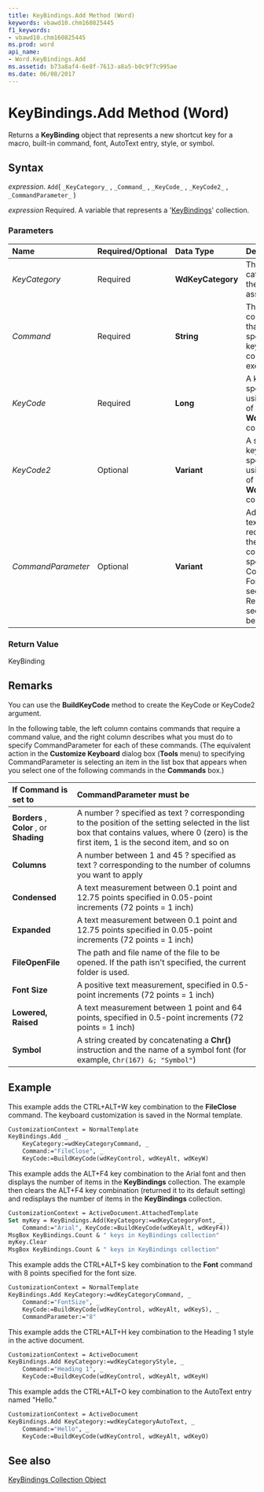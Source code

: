 ```yaml
---
title: KeyBindings.Add Method (Word)
keywords: vbawd10.chm160825445
f1_keywords:
- vbawd10.chm160825445
ms.prod: word
api_name:
- Word.KeyBindings.Add
ms.assetid: b73a8af4-6e8f-7613-a8a5-b0c9f7c995ae
ms.date: 06/08/2017
---
```



# KeyBindings.Add Method (Word)

Returns a  **KeyBinding** object that represents a new shortcut key for a macro, built-in command, font, AutoText entry, style, or symbol.


## Syntax

 _expression_. `Add`( `_KeyCategory_` , `_Command_` , `_KeyCode_` , `_KeyCode2_` , `_CommandParameter_` )

 _expression_ Required. A variable that represents a '[KeyBindings](Word.keybindings.md)' collection.


### Parameters



|**Name**|**Required/Optional**|**Data Type**|**Description**|
|:-----|:-----|:-----|:-----|
| _KeyCategory_|Required| **WdKeyCategory**|The category of the key assignment.|
| _Command_|Required| **String**|The command that the specified key combination executes.|
| _KeyCode_|Required| **Long**|A key you specify by using one of the  **WdKey** constants.|
| _KeyCode2_|Optional| **Variant**|A second key you specify by using one of the  **WdKey** constants.|
| _CommandParameter_|Optional| **Variant**|Additional text, if any, required for the command specified by Command. For details, see the Remarks section below.|

### Return Value

KeyBinding


## Remarks

You can use the  **BuildKeyCode** method to create the KeyCode or KeyCode2 argument.

In the following table, the left column contains commands that require a command value, and the right column describes what you must do to specify CommandParameter for each of these commands. (The equivalent action in the  **Customize Keyboard** dialog box (**Tools** menu) to specifying CommandParameter is selecting an item in the list box that appears when you select one of the following commands in the **Commands** box.)



|**If Command is set to**|**CommandParameter must be**|
|:-----|:-----|
| **Borders** , **Color** , or **Shading**|A number ? specified as text ? corresponding to the position of the setting selected in the list box that contains values, where 0 (zero) is the first item, 1 is the second item, and so on|
| **Columns**|A number between 1 and 45 ? specified as text ? corresponding to the number of columns you want to apply|
| **Condensed**|A text measurement between 0.1 point and 12.75 points specified in 0.05-point increments (72 points = 1 inch)|
| **Expanded**|A text measurement between 0.1 point and 12.75 points specified in 0.05-point increments (72 points = 1 inch)|
| **FileOpenFile**|The path and file name of the file to be opened. If the path isn't specified, the current folder is used.|
| **Font Size**|A positive text measurement, specified in 0.5-point increments (72 points = 1 inch)|
| **Lowered, Raised**|A text measurement between 1 point and 64 points, specified in 0.5-point increments (72 points = 1 inch)|
| **Symbol**|A string created by concatenating a  **Chr()** instruction and the name of a symbol font (for example, `Chr(167) &; "Symbol"`)|

## Example

This example adds the CTRL+ALT+W key combination to the  **FileClose** command. The keyboard customization is saved in the Normal template.


```vb
CustomizationContext = NormalTemplate 
KeyBindings.Add _ 
    KeyCategory:=wdKeyCategoryCommand, _ 
    Command:="FileClose", _ 
    KeyCode:=BuildKeyCode(wdKeyControl, wdKeyAlt, wdKeyW)
```

This example adds the ALT+F4 key combination to the Arial font and then displays the number of items in the  **KeyBindings** collection. The example then clears the ALT+F4 key combination (returned it to its default setting) and redisplays the number of items in the **KeyBindings** collection.




```vb
CustomizationContext = ActiveDocument.AttachedTemplate 
Set myKey = KeyBindings.Add(KeyCategory:=wdKeyCategoryFont, _ 
    Command:="Arial", KeyCode:=BuildKeyCode(wdKeyAlt, wdKeyF4)) 
MsgBox KeyBindings.Count & " keys in KeyBindings collection" 
myKey.Clear 
MsgBox KeyBindings.Count & " keys in KeyBindings collection"
```

This example adds the CTRL+ALT+S key combination to the  **Font** command with 8 points specified for the font size.




```vb
CustomizationContext = NormalTemplate 
KeyBindings.Add KeyCategory:=wdKeyCategoryCommand, _ 
    Command:="FontSize", _ 
    KeyCode:=BuildKeyCode(wdKeyControl, wdKeyAlt, wdKeyS), _ 
    CommandParameter:="8"
```

This example adds the CTRL+ALT+H key combination to the Heading 1 style in the active document.




```vb
CustomizationContext = ActiveDocument 
KeyBindings.Add KeyCategory:=wdKeyCategoryStyle, _ 
    Command:="Heading 1", _ 
    KeyCode:=BuildKeyCode(wdKeyControl, wdKeyAlt, wdKeyH)
```

This example adds the CTRL+ALT+O key combination to the AutoText entry named "Hello."




```vb
CustomizationContext = ActiveDocument 
KeyBindings.Add KeyCategory:=wdKeyCategoryAutoText, _ 
    Command:="Hello", _ 
    KeyCode:=BuildKeyCode(wdKeyControl, wdKeyAlt, wdKeyO)
```


## See also


[KeyBindings Collection Object](Word.keybindings.md)

